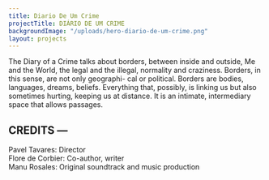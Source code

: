```yaml
---
title: Diario De Um Crime
projectTitle: DIÁRIO DE UM CRIME
backgroundImage: "/uploads/hero-diario-de-um-crime.png"
layout: projects
---
```


<section id="musica-section">
<p>
    The Diary of a Crime talks about borders, between inside and outside, Me and the World, the legal and the illegal, normality and craziness. Borders, in this sense, are not only geographi- cal or political. Borders are bodies, languages, dreams, beliefs. Everything that, possibly, is linking us but also sometimes hurting, keeping us at distance. It is an intimate, intermediary space that allows passages.
</p>
<h2>
    CREDITS —
</h2>
<p>
    <span class="bold">Pavel Tavares:</span> Director<br />
    <span class="bold">Flore de Corbier:</span> Co-author, writer<br />
    <span class="bold">Manu Rosales:</span> Original soundtrack and music production<br />
</p>
</section>
